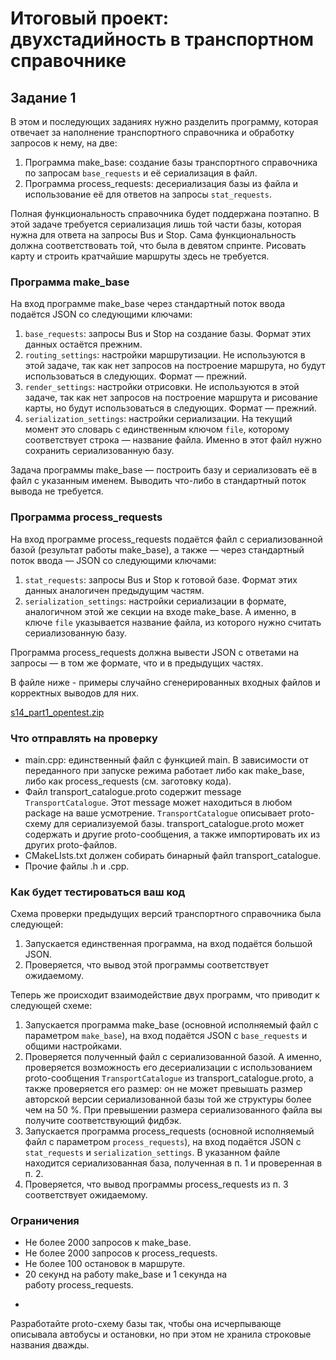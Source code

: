 # **Итоговый проект: двухстадийность в транспортном справочнике**

## Задание 1

В этом и последующих заданиях нужно разделить программу, которая отвечает за наполнение транспортного справочника и обработку запросов к нему, на две:

1. Программа make_base: создание базы транспортного справочника по запросам `base_requests` и её сериализация в файл.
2. Программа process_requests: десериализация базы из файла и использование её для ответов на запросы `stat_requests`.

Полная функциональность справочника будет поддержана поэтапно. В этой задаче
требуется сериализация лишь той части базы, которая нужна для ответа на
запросы Bus и Stop. Сама функциональность должна соответствовать той,
что была в девятом спринте. Рисовать карту и строить кратчайшие маршруты
здесь не требуется.

### Программа make_base

На вход программе make_base через стандартный поток ввода подаётся JSON со следующими ключами:

1. `base_requests`: запросы Bus и Stop на создание базы. Формат этих данных остаётся прежним.
2. `routing_settings`: настройки маршрутизации. Не используются в этой задаче, так как нет
   запросов на построение маршрута, но будут использоваться в следующих.
   Формат — прежний.
3. `render_settings`: настройки отрисовки. Не используются в этой задаче, так как нет
   запросов на построение маршрута и рисование карты, но будут
   использоваться в следующих. Формат — прежний.
4. `serialization_settings`: настройки сериализации. На текущий момент это словарь с единственным ключом `file`, которому соответствует строка — название файла. Именно в этот файл нужно сохранить сериализованную базу.

Задача
программы make_base — построить базу и сериализовать её в файл с
указанным именем. Выводить что-либо в стандартный поток вывода не
требуется.

### Программа process_requests

На
вход программе process_requests подаётся файл с сериализованной базой
(результат работы make_base), а также — через стандартный поток ввода —
JSON со следующими ключами:

1. `stat_requests`: запросы Bus и Stop к готовой базе. Формат этих данных аналогичен предыдущим частям.
2. `serialization_settings`: настройки сериализации в формате, аналогичном этой же секции на входе make_base. А именно, в ключе `file` указывается название файла, из которого нужно считать сериализованную базу.

Программа process_requests должна вывести JSON с ответами на запросы — в том же формате, что и в предыдущих частях.

В файле ниже - примеры случайно сгенерированных входных файлов и корректных выводов для них.

[s14_part1_opentest.zip](https://code.s3.yandex.net/CPP/s14_part1_opentest.zip)

### Что отправлять на проверку

- main.cpp: единственный файл с функцией main. В зависимости от переданного при
  запуске режима работает либо как make_base, либо
  как process_requests (см. заготовку кода).
- Файл transport_catalogue.proto содержит message `TransportCatalogue`. Этот message может находиться в любом package на ваше усмотрение. `TransportCatalogue` описывает proto-схему для сериализуемой базы. transport_catalogue.proto может содержать и другие proto-сообщения, а также импортировать их из
  других proto-файлов.
- CMakeLIsts.txt должен собирать бинарный файл transport_catalogue.
- Прочие файлы .h и .cpp.

### Как будет тестироваться ваш код

Схема проверки предыдущих версий транспортного справочника была следующей:

1. Запускается единственная программа, на вход подаётся большой JSON.
2. Проверяется, что вывод этой программы соответствует ожидаемому.

Теперь же происходит взаимодействие двух программ, что приводит к следующей схеме:

1. Запускается программа make_base (основной исполняемый файл с параметром `make_base`), на вход подаётся JSON с `base_requests` и общими настройками.
2. Проверяется полученный файл с сериализованной базой. А именно, проверяется
   возможность его десериализации с использованием proto-сообщения `TransportCatalogue` из transport_catalogue.proto, а также проверяется его размер: он не
   может превышать размер авторской версии сериализованной базы той же
   структуры более чем на 50 %. При превышении размера сериализованного
   файла вы получите соответствующий фидбэк.
3. Запускается программа process_requests (основной исполняемый файл с параметром `process_requests`), на вход подаётся JSON с `stat_requests` и `serialization_settings`. В указанном файле находится сериализованная база, полученная в п. 1 и проверенная в п. 2.
4. Проверяется, что вывод программы process_requests из п. 3 соответствует ожидаемому.

### Ограничения

- Не более 2000 запросов к make_base.
- Не более 2000 запросов к process_requests.
- Не более 100 остановок в маршруте.
- 20 секунд на работу make_base и 1 секунда на работу process_requests.

+

Разработайте proto-схему базы так, чтобы она исчерпывающе описывала автобусы и остановки, но при этом не хранила строковые названия дважды.